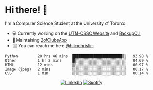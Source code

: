 # Hi there! 👋
I'm a Computer Science Student at the University of Toronto

- 💻 Currently working on the [UTM-CSSC Website](https://github.com/UTM-CSSC) and [BackupCLI](https://github.com/BackupHub/BackupCLI)
- 🔨 Maintaining [2ofClubsApp](https://github.com/2ofClubsApp)
- ✉️ You can reach me here [@hiimchrislim](mailto:hello@hiimchrislim.co)

<!--START_SECTION:waka-->
```text
Python         20 hrs 46 mins  ███████████████████████▒░   93.98 % 
Other          1 hr 2 mins     █▒░░░░░░░░░░░░░░░░░░░░░░░   04.69 % 
HTML           12 mins         ▒░░░░░░░░░░░░░░░░░░░░░░░░   00.97 % 
Image (jpeg)   2 mins          ░░░░░░░░░░░░░░░░░░░░░░░░░   00.17 % 
CSS            1 min           ░░░░░░░░░░░░░░░░░░░░░░░░░   00.14 % 
```
<!--END_SECTION:waka-->

<div align="center">
<a href="https://www.linkedin.com/in/hiimchrislim" target="_blank"><img src="https://img.shields.io/badge/LinkedIn-%230077B5.svg?&style=flat-square&logo=linkedin&logoColor=white" alt="LinkedIn"></a>
<a href="https://open.spotify.com/user/clim1231" target="_blank"><img src="https://img.shields.io/badge/Spotify-%231ED760.svg?&style=flat-square&logo=spotify&logoColor=white" alt="Spotify"></a>

</div>
